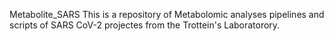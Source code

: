Metabolite_SARS
This is a repository of Metabolomic analyses pipelines and scripts of SARS CoV-2 projectes from the Trottein's Laboratorory.
